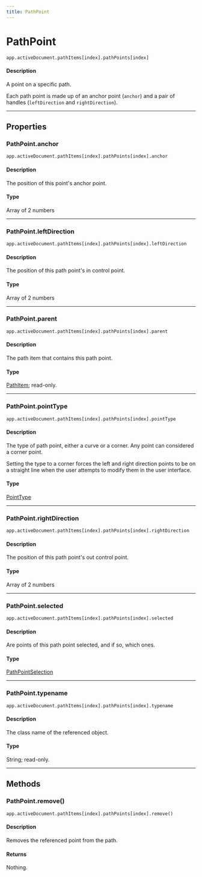 ```yaml
---
title: PathPoint
---
```

# PathPoint

`app.activeDocument.pathItems[index].pathPoints[index]`

#### Description

A point on a specific path.

Each path point is made up of an anchor point (`anchor`) and a pair of handles (`leftDirection` and `rightDirection`).

---

## Properties

### PathPoint.anchor

`app.activeDocument.pathItems[index].pathPoints[index].anchor`

#### Description

The position of this point's anchor point.

#### Type

Array of 2 numbers

---

### PathPoint.leftDirection

`app.activeDocument.pathItems[index].pathPoints[index].leftDirection`

#### Description

The position of this path point's in control point.

#### Type

Array of 2 numbers

---

### PathPoint.parent

`app.activeDocument.pathItems[index].pathPoints[index].parent`

#### Description

The path item that contains this path point.

#### Type

[PathItem](.././PathItem); read-only.

---

### PathPoint.pointType

`app.activeDocument.pathItems[index].pathPoints[index].pointType`

#### Description

The type of path point, either a curve or a corner. Any point can considered a corner point.

Setting the type to a corner forces the left and right direction points to be on a straight line when the user attempts to modify them in the user interface.

#### Type

[PointType](../scripting-constants#pointtype)

---

### PathPoint.rightDirection

`app.activeDocument.pathItems[index].pathPoints[index].rightDirection`

#### Description

The position of this path point's out control point.

#### Type

Array of 2 numbers

---

### PathPoint.selected

`app.activeDocument.pathItems[index].pathPoints[index].selected`

#### Description

Are points of this path point selected, and if so, which ones.

#### Type

[PathPointSelection](../scripting-constants#pathpointselection)

---

### PathPoint.typename

`app.activeDocument.pathItems[index].pathPoints[index].typename`

#### Description

The class name of the referenced object.

#### Type

String; read-only.

---

## Methods

### PathPoint.remove()

`app.activeDocument.pathItems[index].pathPoints[index].remove()`

#### Description

Removes the referenced point from the path.

#### Returns

Nothing.
